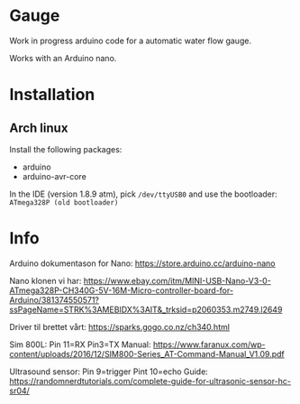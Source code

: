 # Gauge

Work in progress arduino code for a automatic water flow gauge.

Works with an Arduino nano.

# Installation

## Arch linux

Install the following packages:
- arduino
- arduino-avr-core

In the IDE (version 1.8.9 atm), pick `/dev/ttyUSB0` and use the bootloader: `ATmega328P (old bootloader)`


# Info

Arduino dokumentason for Nano: https://store.arduino.cc/arduino-nano

Nano klonen vi har: https://www.ebay.com/itm/MINI-USB-Nano-V3-0-ATmega328P-CH340G-5V-16M-Micro-controller-board-for-Arduino/381374550571?ssPageName=STRK%3AMEBIDX%3AIT&_trksid=p2060353.m2749.l2649

Driver til brettet vårt:  https://sparks.gogo.co.nz/ch340.html

Sim 800L:
Pin 11=RX
Pin3=TX
Manual: https://www.faranux.com/wp-content/uploads/2016/12/SIM800-Series_AT-Command-Manual_V1.09.pdf

Ultrasound sensor:
Pin 9=trigger
Pint 10=echo
Guide: https://randomnerdtutorials.com/complete-guide-for-ultrasonic-sensor-hc-sr04/

